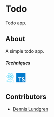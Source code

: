 # Todo
Todo app.
## About
A simple todo app.
##### Techniques
[<img src="https://github.com/devicons/devicon/blob/master/icons/react/react-original-wordmark.svg" width="30px"/>](https://reactjs.org) [<img src="https://github.com/devicons/devicon/blob/master/icons/typescript/typescript-original.svg" width="30px"/>](https://www.typescriptlang.org)
## Contributors
- [Dennis Lundgren](https://www.github.com/dennislundgren/)
